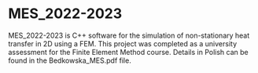 # MES_2022-2023

MES_2022-2023 is C++ software for the simulation of non-stationary heat transfer in 2D using a FEM. This project was completed as a university assessment for the Finite Element Method course.
Details in Polish can be found in the Bedkowska_MES.pdf file.
